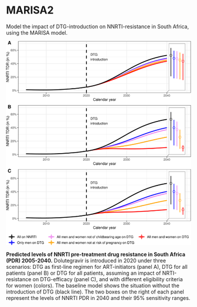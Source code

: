 # MARISA2
Model the impact of DTG-introduction on NNRTI-resistance in South Africa, using the MARISA model.

![alt text](https://github.com/anthonyhauser/MARISA2/blob/master/github_graph.png?raw=true)

**Predicted levels of NNRTI pre-treatment drug resistance in South Africa (PDR) 2005-2040.**
Dolutegravir is introduced in 2020 under three scenarios: DTG as first-line regimen for ART-initiators (panel A), DTG for all patients (panel B) or DTG for all patients, assuming an impact of NRTI-resistance on DTG-efficacy (panel C), and with different eligibility criteria for women (colors). The baseline model shows the situation without the introduction of DTG (black line). The two boxes on the right of each panel represent the levels of NNRTI PDR in 2040 and their 95% sensitivity ranges.
